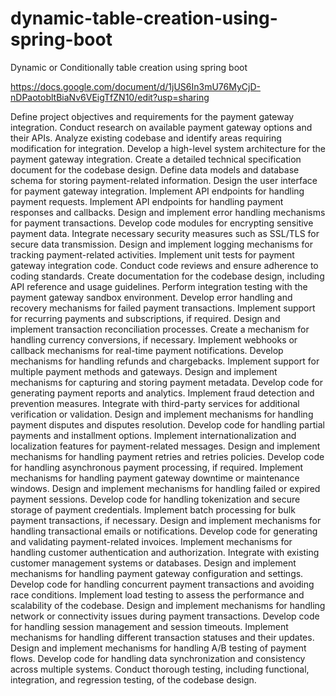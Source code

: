 # dynamic-table-creation-using-spring-boot
Dynamic or Conditionally table creation using spring boot

https://docs.google.com/document/d/1jUS6In3mU76MyCjD-nDPaotobltBiaNv6VEigTfZN10/edit?usp=sharing


Define project objectives and requirements for the payment gateway integration.
Conduct research on available payment gateway options and their APIs.
Analyze existing codebase and identify areas requiring modification for integration.
Develop a high-level system architecture for the payment gateway integration.
Create a detailed technical specification document for the codebase design.
Define data models and database schema for storing payment-related information.
Design the user interface for payment gateway integration.
Implement API endpoints for handling payment requests.
Implement API endpoints for handling payment responses and callbacks.
Design and implement error handling mechanisms for payment transactions.
Develop code modules for encrypting sensitive payment data.
Integrate necessary security measures such as SSL/TLS for secure data transmission.
Design and implement logging mechanisms for tracking payment-related activities.
Implement unit tests for payment gateway integration code.
Conduct code reviews and ensure adherence to coding standards.
Create documentation for the codebase design, including API reference and usage guidelines.
Perform integration testing with the payment gateway sandbox environment.
Develop error handling and recovery mechanisms for failed payment transactions.
Implement support for recurring payments and subscriptions, if required.
Design and implement transaction reconciliation processes.
Create a mechanism for handling currency conversions, if necessary.
Implement webhooks or callback mechanisms for real-time payment notifications.
Develop mechanisms for handling refunds and chargebacks.
Implement support for multiple payment methods and gateways.
Design and implement mechanisms for capturing and storing payment metadata.
Develop code for generating payment reports and analytics.
Implement fraud detection and prevention measures.
Integrate with third-party services for additional verification or validation.
Design and implement mechanisms for handling payment disputes and disputes resolution.
Develop code for handling partial payments and installment options.
Implement internationalization and localization features for payment-related messages.
Design and implement mechanisms for handling payment retries and retries policies.
Develop code for handling asynchronous payment processing, if required.
Implement mechanisms for handling payment gateway downtime or maintenance windows.
Design and implement mechanisms for handling failed or expired payment sessions.
Develop code for handling tokenization and secure storage of payment credentials.
Implement batch processing for bulk payment transactions, if necessary.
Design and implement mechanisms for handling transactional emails or notifications.
Develop code for generating and validating payment-related invoices.
Implement mechanisms for handling customer authentication and authorization.
Integrate with existing customer management systems or databases.
Design and implement mechanisms for handling payment gateway configuration and settings.
Develop code for handling concurrent payment transactions and avoiding race conditions.
Implement load testing to assess the performance and scalability of the codebase.
Design and implement mechanisms for handling network or connectivity issues during payment transactions.
Develop code for handling session management and session timeouts.
Implement mechanisms for handling different transaction statuses and their updates.
Design and implement mechanisms for handling A/B testing of payment flows.
Develop code for handling data synchronization and consistency across multiple systems.
Conduct thorough testing, including functional, integration, and regression testing, of the codebase design.
